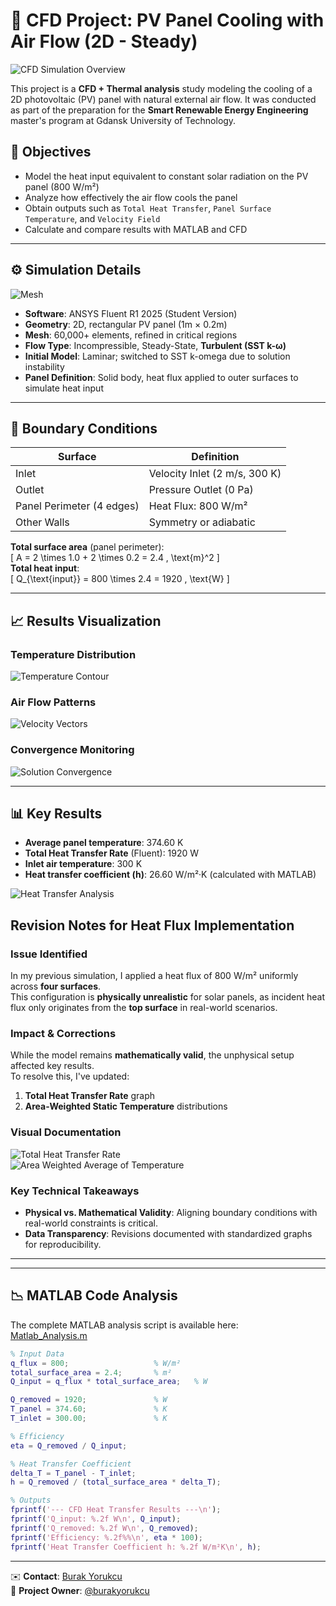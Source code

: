 # 📌 CFD Project: PV Panel Cooling with Air Flow (2D - Steady)

![CFD Simulation Overview](Static_Temperature.png)

This project is a **CFD + Thermal analysis** study modeling the cooling of a 2D photovoltaic (PV) panel with natural external air flow. It was conducted as part of the preparation for the **Smart Renewable Energy Engineering** master's program at Gdansk University of Technology.

## 🎯 Objectives

- Model the heat input equivalent to constant solar radiation on the PV panel (800 W/m²)
- Analyze how effectively the air flow cools the panel
- Obtain outputs such as `Total Heat Transfer`, `Panel Surface Temperature`, and `Velocity Field`
- Calculate and compare results with MATLAB and CFD

---

## ⚙️ Simulation Details

![Mesh](Mesh.png)

- **Software**: ANSYS Fluent R1 2025 (Student Version)
- **Geometry**: 2D, rectangular PV panel (1m × 0.2m)
- **Mesh**: 60,000+ elements, refined in critical regions
- **Flow Type**: Incompressible, Steady-State, **Turbulent (SST k-ω)**
- **Initial Model**: Laminar; switched to SST k-omega due to solution instability
- **Panel Definition**: Solid body, heat flux applied to outer surfaces to simulate heat input

---

## 🧪 Boundary Conditions

| Surface         | Definition                   |
|-----------------|------------------------------|
| Inlet           | Velocity Inlet (2 m/s, 300 K) |
| Outlet          | Pressure Outlet (0 Pa)       |
| Panel Perimeter (4 edges) | Heat Flux: 800 W/m² |
| Other Walls     | Symmetry or adiabatic        |

**Total surface area** (panel perimeter):  
\[
A = 2 \times 1.0 + 2 \times 0.2 = 2.4 \, \text{m}^2
\]  
**Total heat input**:  
\[
Q_{\text{input}} = 800 \times 2.4 = 1920 \, \text{W}
\]

---

## 📈 Results Visualization

### Temperature Distribution
![Temperature Contour](Static_Temperature_Closer.png)

### Air Flow Patterns
![Velocity Vectors](Velocity_Vectors.png)

### Convergence Monitoring
![Solution Convergence](Scaled_Residuals.png)

---

## 📊 Key Results

- **Average panel temperature**: 374.60 K
- **Total Heat Transfer Rate** (Fluent): 1920 W
- **Inlet air temperature**: 300 K
- **Heat transfer coefficient (h)**: 26.60 W/m²·K (calculated with MATLAB)

![Heat Transfer Analysis](Total_Heat_Transfer_Rate.png)


## Revision Notes for Heat Flux Implementation

### Issue Identified
In my previous simulation, I applied a heat flux of 800 W/m² uniformly across **four surfaces**.  
This configuration is **physically unrealistic** for solar panels, as incident heat flux only originates from the **top surface** in real-world scenarios.

### Impact & Corrections
While the model remains **mathematically valid**, the unphysical setup affected key results.  
To resolve this, I've updated:
1. **Total Heat Transfer Rate** graph  
2. **Area-Weighted Static Temperature** distributions  

### Visual Documentation
![Total Heat Transfer Rate](total_heat_transfer.png)  
![Area Weighted Average of Temperature](temperature.png)  

### Key Technical Takeaways
- **Physical vs. Mathematical Validity**: Aligning boundary conditions with real-world constraints is critical.  
- **Data Transparency**: Revisions documented with standardized graphs for reproducibility.  

---







---

## 📉 MATLAB Code Analysis

The complete MATLAB analysis script is available here:  
[Matlab_Analysis.m](Matlab_Analysis.m)

```matlab
% Input Data
q_flux = 800;                   % W/m²
total_surface_area = 2.4;       % m²
Q_input = q_flux * total_surface_area;   % W

Q_removed = 1920;               % W
T_panel = 374.60;               % K
T_inlet = 300.00;               % K

% Efficiency
eta = Q_removed / Q_input;

% Heat Transfer Coefficient
delta_T = T_panel - T_inlet;
h = Q_removed / (total_surface_area * delta_T);

% Outputs
fprintf('--- CFD Heat Transfer Results ---\n');
fprintf('Q_input: %.2f W\n', Q_input);
fprintf('Q_removed: %.2f W\n', Q_removed);
fprintf('Efficiency: %.2f%%\n', eta * 100);
fprintf('Heat Transfer Coefficient h: %.2f W/m²K\n', h);
```

---

✉️ **Contact**: [Burak Yorukcu](mailto:burakyorukcu@outlook.com)  
🔗 **Project Owner**: [@burakyorukcu](mailto:burakyorukcu@outlook.com) 




